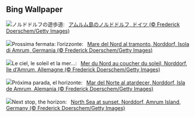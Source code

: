 ## Bing Wallpaper
![](https://www.bing.com/th?id=OHR.NorthSeaStairs_JA-JP9369020397_UHD.jpg&w=1000)ノルドドルフの遊歩道:&nbsp;&ensp;[アムルム島のノルドドルフ, ドイツ  (© Frederick Doerschem/Getty Images)](https://www.bing.com/th?id=OHR.NorthSeaStairs_JA-JP9369020397_UHD.jpg)
<br><br/>
![](https://www.bing.com/th?id=OHR.NorthSeaStairs_IT-IT7467715287_UHD.jpg&w=1000)Prossima fermata: l’orizzonte:&nbsp;&ensp;[Mare del Nord al tramonto, Norddorf, Isola di Amrum, Germania (© Frederick Doerschem/Getty Images)](https://www.bing.com/th?id=OHR.NorthSeaStairs_IT-IT7467715287_UHD.jpg)
<br><br/>
![](https://www.bing.com/th?id=OHR.NorthSeaStairs_FR-FR5596287434_UHD.jpg&w=1000)Le ciel, le soleil et la mer…:&nbsp;&ensp;[Mer du Nord au coucher du soleil, Norddorf, île d'Amrum, Allemagne (© Frederick Doerschem/Getty Images)](https://www.bing.com/th?id=OHR.NorthSeaStairs_FR-FR5596287434_UHD.jpg)
<br><br/>
![](https://www.bing.com/th?id=OHR.NorthSeaStairs_ES-ES7736486861_UHD.jpg&w=1000)Próxima parada, el horizonte:&nbsp;&ensp;[Mar del Norte al atardecer, Norddorf, Isla de Amrum, Alemania (© Frederick Doerschem/Getty Images)](https://www.bing.com/th?id=OHR.NorthSeaStairs_ES-ES7736486861_UHD.jpg)
<br><br/>
![](https://www.bing.com/th?id=OHR.NorthSeaStairs_EN-GB3021301291_UHD.jpg&w=1000)Next stop, the horizon:&nbsp;&ensp;[North Sea at sunset, Norddorf, Amrum Island, Germany (© Frederick Doerschem/Getty Images)](https://www.bing.com/th?id=OHR.NorthSeaStairs_EN-GB3021301291_UHD.jpg)
<br><br/>
